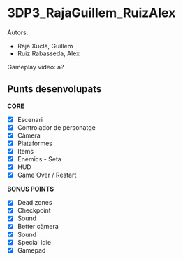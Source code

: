 # 3DP3_RajaGuillem_RuizAlex

Autors:
 - Raja Xuclà, Guillem
 - Ruiz Rabasseda, Alex
 
 Gameplay video: a?
 
 ## Punts desenvolupats
 **CORE**
 
  - [x] Escenari
  - [x] Controlador de personatge
  - [x] Càmera
  - [x] Plataformes
  - [x] Items
  - [x] Enemics - Seta
  - [x] HUD
  - [x] Game Over / Restart
  
  **BONUS POINTS**
  
  - [x] Dead zones
  - [x] Checkpoint
  - [x] Sound
  - [x] Better càmera
  - [x] Sound
  - [x] Special Idle
  - [x] Gamepad
